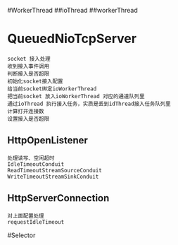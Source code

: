 
#WorkerThread
##ioThread
##workerThread

# QueuedNioTcpServer 
    socket 接入处理
    收到接入事件调用
    判断接入是否超限
    初始化socket接入配置
    给当前socket绑定ioWorkerThread
    把当前socket 放入ioWorkerThread 对应的通道队列里
    通过ioThread 执行接入任务，实质是丢到idThread接入任务队列里
    计算打开连接数
    设置接入是否超限

## HttpOpenListener
    处理读写、空闲超时
    IdleTimeoutConduit
    ReadTimeoutStreamSourceConduit
    WriteTimeoutStreamSinkConduit
## HttpServerConnection
    对上面配置处理
    requestIdleTimeout

#Selector


